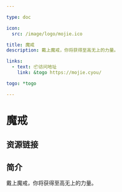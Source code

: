 ```yaml
---

type: doc

icon:
  src: /image/logo/mojie.ico

title: 魔戒
description: 戴上魔戒，你将获得至高无上的力量。

links:
  - text: 📦访问地址
    link: &togo https://mojie.cyou/

togo: *togo

---
```


<ShowLogo />

# 魔戒

<ShowBreadcrumb />

## 资源链接

<ShowLinks />

## 简介

戴上魔戒，你将获得至高无上的力量。
